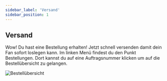 ```yaml
---
sidebar_label: 'Versand'
sidebar_position: 1
---
```


## Versand

Wow! Du hast eine Bestellung erhalten! Jetzt schnell versenden damit dein Fan sofort loslegen kann. Im linken Menü findest du den Punkt Bestellungen. Dort kannst du auf eine Auftragsnummer klicken um auf die Bestellübersicht zu gelangen.

![Bestellübersicht](img/BestellÜbersicht_01.png)






